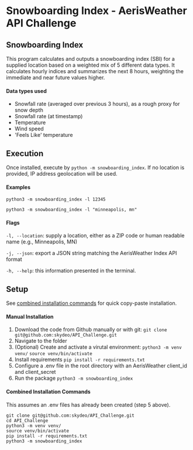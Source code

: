 # Snowboarding Index - AerisWeather API Challenge

## Snowboarding Index
This program calculates and outputs a snowboarding index (SBI) for a supplied location based on a weighted mix of 5 different data types. It calculates hourly indices and summarizes the next 8 hours, weighting the immediate and near future values higher.

#### Data types used
- Snowfall rate (averaged over previous 3 hours), as a rough proxy for snow depth
- Snowfall rate (at timestamp)
- Temperature
- Wind speed
- 'Feels Like' temperature

## Execution
Once installed, execute by `python -m snowboarding_index`. If no location is provided, IP address geolocation will be used.

#### Examples
`python3 -m snowboarding_index -l 12345`

`python3 -m snowboarding_index -l "minneapolis, mn"`

#### Flags
`-l, --location`: supply a location, either as a ZIP code or human readable name (e.g., Minneapolis, MN)

`-j, --json`: export a JSON string matching the AerisWeather Index API format

`-h, --help`: this information presented in the terminal.

## Setup
See [combined installation commands](#combined-installation-commands) for quick copy-paste installation.

#### Manual Installation
1. Download the code from Github manually or with git:
`git clone git@github.com:skydeo/API_Challenge.git`
2. Navigate to the folder
3. (Optional) Create and activate a virutal environment: 
`python3 -m venv venv/`
`source venv/bin/activate`
4. Install requirements
`pip install -r requirements.txt`
5. Configure a .env file in the root directory with an AerisWeather client_id and client_secret
6. Run the package
`python3 -m snowboarding_index`

#### Combined Installation Commands
This assumes an .env files has already been created (step 5 above).
```
git clone git@github.com:skydeo/API_Challenge.git
cd API_Challenge
python3 -m venv venv/
source venv/bin/activate
pip install -r requirements.txt
python3 -m snowboarding_index
```
